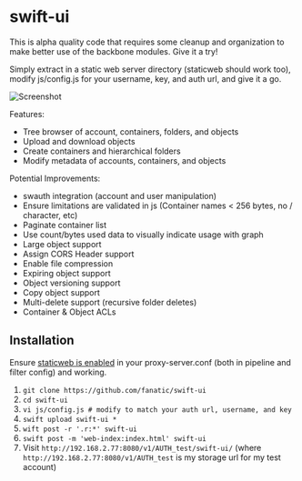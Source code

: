 swift-ui
========
This is alpha quality code that requires some cleanup and organization to 
make better use of the backbone modules.  Give it a try!

Simply extract in a static web server directory (staticweb should work too),
modify js/config.js for your username, key, and auth url, and give it a go.

![Screenshot](https://github.com/fanatic/swift-ui/raw/master/img/screenshot.png)

Features:

*   Tree browser of account, containers, folders, and objects
*   Upload and download objects
*   Create containers and hierarchical folders
*   Modify metadata of accounts, containers, and objects

Potential Improvements:

*   swauth integration (account and user manipulation)
*   Ensure limitations are validated in js (Container names < 256 bytes, no / character, etc)
*   Paginate container list
*   Use count/bytes used data to visually indicate usage with graph
*   Large object support
*   Assign CORS Header support
*   Enable file compression
*   Expiring object support
*   Object versioning support
*   Copy object support
*   Multi-delete support (recursive folder deletes)
*   Container & Object ACLs

Installation
------------
Ensure [staticweb is enabled](http://docs.openstack.org/api/openstack-object-storage/1.0/content/Create_Static_Website-dle4000.html) in your proxy-server.conf (both in pipeline and filter config) and working. 

1.  `git clone https://github.com/fanatic/swift-ui`
1.  `cd swift-ui`
1.  `vi js/config.js # modify to match your auth url, username, and key`
1.  `swift upload swift-ui *`
1.  `wift post -r '.r:*' swift-ui`
1.  `swift post -m 'web-index:index.html' swift-ui`
1.  Visit `http://192.168.2.77:8080/v1/AUTH_test/swift-ui/` 
    (where `http://192.168.2.77:8080/v1/AUTH_test` is my storage url for my test account)